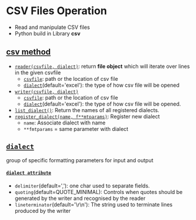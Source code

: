 # CSV Files Operation
- Read and manipulate CSV files
- Python build in Library **csv**

## [csv method](https://github.com/HidayatRivai2020/Python/tree/main//files_csv_operation/csv_read.py)
- [`reader(csvfile, dialect)`](https://github.com/HidayatRivai2020/Python/tree/main//files_csv_operation/csv_read.py): return **file object** which will iterate over lines in the given csvfile
  - [`csvfile`](https://github.com/HidayatRivai2020/Python/tree/main//files_csv_operation/csv_read.py): path or the location of csv file
  - [`dialect`](https://github.com/HidayatRivai2020/Python/tree/main//files_csv_operation/csv_dialect.py)(default='excel'): the type of how csv file will be opened
- [`writer(csvfile, dialect)`](https://github.com/HidayatRivai2020/Python/tree/main//files_csv_operation/csv_write.py)
  - [`csvfile`](https://github.com/HidayatRivai2020/Python/tree/main//files_csv_operation/csv_write.py): path or the location of csv file
  - [`dialect`](https://github.com/HidayatRivai2020/Python/tree/main//files_csv_operation/csv_dialect.py)(default='excel'): the type of how csv file will be opened.
- [`list_dialect()`](https://github.com/HidayatRivai2020/Python/tree/main//files_csv_operation/csv_dialect.py): Return the names of all registered dialects.
- [`register_dialect(name, f**mtparams)`](https://github.com/HidayatRivai2020/Python/tree/main//files_csv_operation/csv_dialect.py): Register new dialect
  - `name`: Associate dialect with name
  - `**fmtparams` = same parameter with dialect

## [`dialect`](https://github.com/HidayatRivai2020/Python/tree/main//files_csv_operation/csv_dialect.py) 
group of specific formatting parameters for input and output

#### [`dialect attribute`](https://github.com/HidayatRivai2020/Python/tree/main//files_csv_operation/csv_dialect.py) 
- `delimiter`(default=','): one char used to separate fields.
- `quoting`(default=QUOTE_MINIMAL): Controls when quotes should be generated by the writer and recognised by the reader
- `lineterminator`(default='\r\n'): The string used to terminate lines produced by the writer
